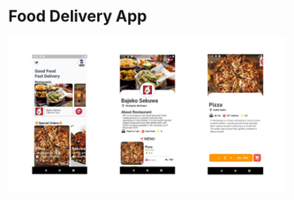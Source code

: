 # Food Delivery App
<img src = "https://github.com/gameonanil/food_delivery_app/blob/master/assets/banner/food_banner.jpg" />
